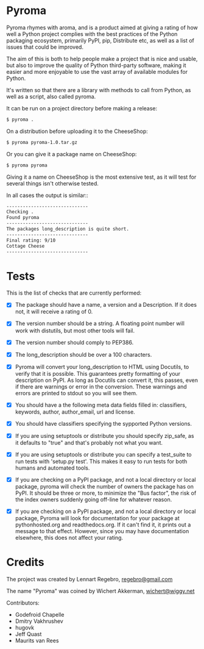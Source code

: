# Pyroma

Pyroma rhymes with aroma, and is a product aimed at giving a rating of how well
a Python project complies with the best practices of the Python packaging
ecosystem, primarily PyPI, pip, Distribute etc, as well as a list of issues that
could be improved.

The aim of this is both to help people make a project that is nice and usable,
but also to improve the quality of Python third-party software, making it easier
and more enjoyable to use the vast array of available modules for Python.

It's written so that there are a library with methods to call from Python, as
well as a script, also called pyroma.

It can be run on a project directory before making a release:

```bash
$ pyroma .
```

On a distribution before uploading it to the CheeseShop:

```bash
$ pyroma pyroma-1.0.tar.gz
```

Or you can give it a package name on CheeseShop:

```bash
$ pyroma pyroma
```

Giving it a name on CheeseShop is the most extensive test, as it will
test for several things isn't otherwise tested.

In all cases the output is similar::

```bash
------------------------------
Checking .
Found pyroma
------------------------------
The packages long_description is quite short.
------------------------------
Final rating: 9/10
Cottage Cheese
------------------------------
```

# Tests

This is the list of checks that are currently performed:

- [x] The package should have a name, a version and a Description.
  If it does not, it will receive a rating of 0.

- [x] The version number should be a string. A floating point number will
  work with distutils, but most other tools will fail.

- [x] The version number should comply to PEP386.

- [x] The long_description should be over a 100 characters.

- [x] Pyroma will convert your long_description to HTML using Docutils, to
  verify that it is possible. This guarantees pretty formatting of your
  description on PyPI. As long as Docutils can convert it, this passes,
  even if there are warnings or error in the conversion. These warnings
  and errors are printed to stdout so you will see them.

- [x] You should have a the following meta data fields filled in:
  classifiers, keywords, author, author_email, url and license.

- [x] You should have classifiers specifying the sypported Python versions.

- [x] If you are using setuptools or distribute you should specify zip_safe,
  as it defaults to "true" and that's probably not what you want.

- [x] If you are using setuptools or distribute you can specify a test_suite
  to run tests with 'setup.py test'. This makes it easy to run tests for
  both humans and automated tools.

- [x] If you are checking on a PyPI package, and not a local directory or
  local package, pyroma will check the number of owners the package has
  on PyPI. It should be three or more, to minimize the "Bus factor",
  the risk of the index owners suddenly going off-line for whatever reason.

- [x] If you are checking on a PyPI package, and not a local directory or
  local package, Pyroma will look for documentation for your package at
  pythonhosted.org and readthedocs.org. If it can't find it, it prints out
  a message to that effect. However, since you may have documentation
  elsewhere, this does not affect your rating.

# Credits

The project was created by Lennart Regebro, regebro@gmail.com

The name "Pyroma" was coined by Wichert Akkerman, wichert@wiggy.net

Contributors:

- Godefroid Chapelle
- Dmitry Vakhrushev
- hugovk
- Jeff Quast
- Maurits van Rees

